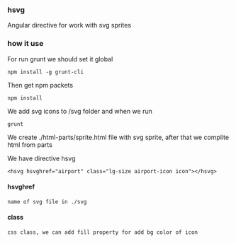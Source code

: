 ### hsvg
Angular directive for work with svg sprites

### how it use


For run grunt we should set it global
```
npm install -g grunt-cli
```

Then get npm packets
```
npm install
```

We add svg icons to /svg folder and when we run

 ```
 grunt

```
We create ./html-parts/sprite.html file with svg sprite, after that we complite html from parts


We have directive hsvg

```
<hsvg hsvghref="airport" class="lg-size airport-icon icon"></hsvg>
```

#### hsvghref
    name of svg file in ./svg

#### class
    css class, we can add fill property for add bg color of icon